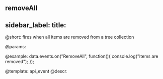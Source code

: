 removeAll
---
sidebar_label: 
title: 
---          

@short: fires when all items are removed from a tree collection
	
@params:



@example:
data.events.on("RemoveAll", function(){
	console.log("Items are removed");
});


@template:	api_event
@descr:


